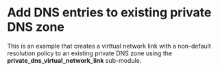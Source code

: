 # Add DNS entries to existing private DNS zone

This is an example that creates a virttual network link with a non-default resolution policy to an existing private DNS zone using the **private_dns_virtual_network_link** sub-module.

